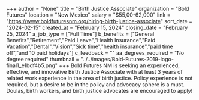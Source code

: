 +++
author = "None"
title = "Birth Justice Associate"
organization = "Bold Futures"
location = "New Mexico"
salary = "$55,00-62,000"
link = "https://www.boldfuturesnm.org/hiring-birth-justice-associate"
sort_date = "2024-02-15"
created_at = "February 15, 2024"
closing_date = "February 25, 2024"
a_job_type = ["Full Time"]
b_benefits = ["General Benefits","Retirement","Paid Leave","Health Insurance","Paid Vacation","Dental","Vision","Sick time","health insurance","paid time off","and 10 paid holidays"]
c_feedback = ""
aa_degrees_required = "No degree required"
thumbnail = "../../images/Bold-Futures-2019-logo-final1_e1bdf4b5.png"
+++
Bold Futures NM is seeking an experienced, effective, and innovative Birth Justice Associate with at least 3 years of related work experience in the area of birth justice. Policy experience is not required, but a desire to be in the policy and advocacy sphere is a must. Doulas, birth workers, and birth justice advocates are encouraged to apply! 